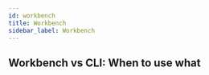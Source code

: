 ```yaml
---
id: workbench
title: Workbench
sidebar_label: Workbench
---
```


## Workbench vs CLI: When to use what
